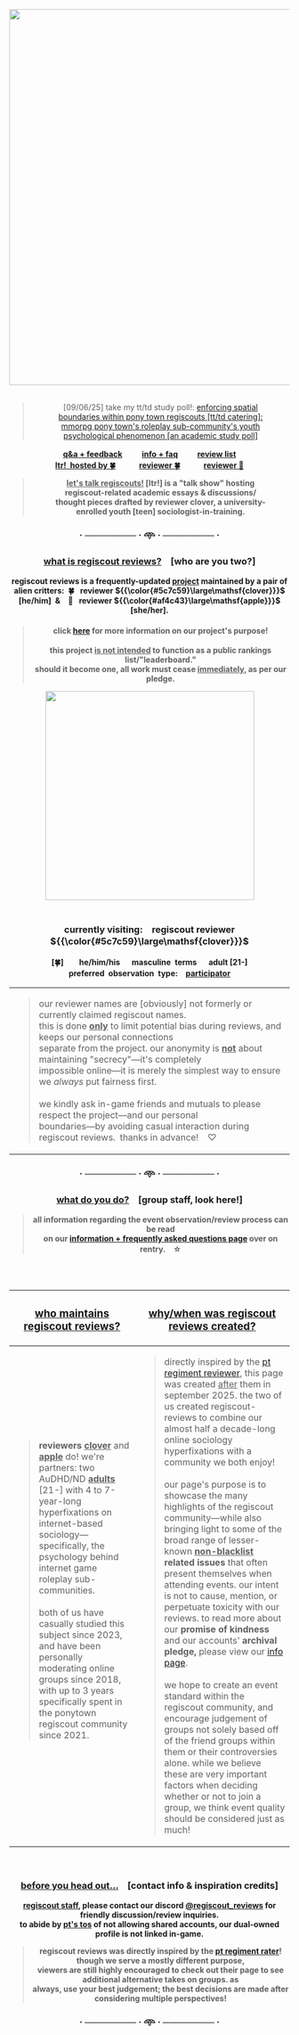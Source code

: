 <div align="center">
<img src="https://i.postimg.cc/4yQfTR3B/image.png" width="675">
<br/>
<br/>

> [09/06/25] take my tt/td study poll!: [enforcing spatial\
> boundaries within pony town regiscouts [tt/td catering]:\
> mmorpg pony town's roleplay sub-community's youth\
> psychological phenomenon [an academic study poll]](https://forms.gle/HB9iJH3D1WUTcYoU9)

<b> [q&a + feedback](https://regiscout-reviews.straw.page)　 　[info + faq](https://rentry.co/regiscout-reviews-info)　 　[review list](https://rentry.co/regiscout-reviews)\
[ltr! hosted by 🍀](https://rentry.co/lets-talk-regiscouts)　　　[reviewer 🍀](https://github.com/regiscout-reviews-clover)　　　[reviewer 🍎](https://github.com/regiscout-reviews-apple) 

> **<ins>let's talk regiscouts!</ins> [ltr!]** is a "talk show" hosting\
> regiscout-related academic essays & discussions/\
> thought pieces drafted by **reviewer clover,** a university-\
> enrolled youth [teen] sociologist-in-training.

### · ──────── · 𖥸 · ──────── ·


<h3>
<ins>what is regiscout reviews?</ins>　[who are you two?]
</h3>

regiscout reviews is a frequently-updated [project](https://rentry.co/regiscout-reviews) maintained by a pair of\
alien critters: 🍀  **reviewer ${{\color{#5c7c59}\large\mathsf{clover}}}$** [he/him] &  🍎  **reviewer ${{\color{#af4c43}\large\mathsf{apple}}}$** [she/her]. 
> #### click [here](https://rentry.co/regiscout-ratings-info) for more information on our project's purpose!
> this project <ins>**is not intended**</ins> to function as a public rankings list/"leaderboard."</br>
> should it become one, all work must cease <ins>**immediately**</ins>, as per our pledge.

<img src="https://i.postimg.cc/Sx9bQBf7/ponies.png" width="375">
<br/>
<br/>

### **currently visiting:　regiscout reviewer ${{\color{#5c7c59}\large\mathsf{clover}}}$**
[🍀]　  he/him/his　 masculine terms　 adult [21-]\
preferred observation type:　<ins>participator</ins>
<br/>

|  |
| ------------- | 
| <blockquote> our reviewer names are [obviously] not formerly or currently claimed regiscout names.<br/> this is done <ins>**only**</ins> to limit potential bias during reviews, and keeps our personal connections<br/> separate from the project. our anonymity is <ins>**not**</ins> about maintaining "secrecy"—it's completely<br/> impossible online—it is merely the simplest way to ensure we *always* put fairness first.<br/><br/> we kindly ask in-game friends and mutuals to please respect the project—and our personal<br/>boundaries—by avoiding casual interaction during regiscout reviews. thanks in advance!　♡ </blockquote> |
### · ──────── · 𖥸 · ──────── ·


<h3><ins>what do you do?</ins>　[group staff, look here!]</h3>

> all information regarding the **event observation/review process** can be read\
> on our [information + frequently asked questions page](https://rentry.co/regiscout-reviews-info) over on rentry.　☆

<br/>
<br/>

</div>

| <h3><ins>who maintains regiscout reviews?</ins></h3> | <h3><ins>why/when was regiscout reviews created?</ins></h3> |
| ------------- | ------------- |
| <blockquote>**reviewers <ins>clover</ins>** and **<ins>apple</ins>** do! we're partners: two AuDHD/ND <ins>**adults**</ins> [21-] with 4 to 7-year-long hyperfixations on internet-based sociology—specifically, the psychology behind internet game roleplay sub-communities.<br/><br/> both of us have casually studied this subject since 2023, and have been personally moderating online groups since 2018, with up to 3 years specifically spent in the ponytown regiscout community since 2021.</blockquote>  <br /> | <blockquote> directly inspired by the [pt regiment reviewer](rentry.co/ptregimentrater), this page was created <ins>after</ins> them in september 2025. the two of us created regiscout-reviews to combine our almost half a decade-long online sociology hyperfixations with a community we both enjoy!<br/><br/>  our page's purpose is to showcase the many highlights of the regiscout community—while also bringing light to some of the broad range of lesser-known <b><ins>non-blacklist</ins> related issues</b> that often present themselves when attending events. our intent is not to cause, mention, or perpetuate toxicity with our reviews. to read more about our **promise of kindness** and our accounts' **archival pledge,** please view our [info page](https://rentry.co/regiscout-reviews-info).<br/><br/>  we hope to create an event standard within the regiscout community, and encourage judgement of groups not solely based off of the friend groups within them or their controversies alone. while we believe these are very important factors when deciding whether or not to join a group, we think event quality should be considered just as much! </blockquote> |
<div align="center">
<br/>
<h3>
<ins>before you head out...</ins>　[contact info & inspiration credits]
</h3>

<ins>**regiscout staff**</ins>, please contact our discord [@regiscout_reviews](https://discord.com/users/1412353928355516516) for friendly discussion/review inquiries.\
to abide by [pt's tos](https://pony.town/termsofservice.html) of not allowing shared accounts, our dual-owned profile is not linked in-game.

> regiscout reviews was directly inspired by the [pt regiment rater](https://rentry.co/ptregimentrater)!  though we serve a mostly different purpose,\
> viewers are still highly encouraged to check out their page to see additional alternative takes on groups. as\
> always, use your best judgement; <b>the best decisions are made after considering multiple perspectives!</b>

### · ──────── · 𖥸 · ──────── ·

</div>



